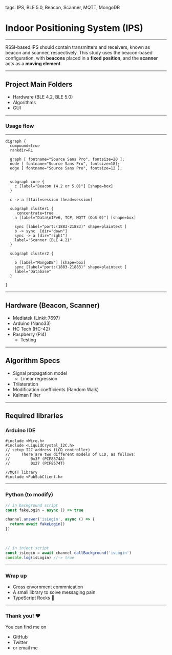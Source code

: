 tags: IPS, BLE 5.0, Beacon, Scanner, MQTT, MongoDB


# Indoor Positioning System (IPS)

---

RSSI-based IPS should contain transmitters and receivers, known as beacon and scanner, respectively. This study uses the beacon-based configuration, with **beacons** placed in a **fixed position**, and the **scanner** acts as a **moving element**. 

---

## Project Main Folders

- Hardware (BLE 4.2, BLE 5.0)
- Algorithms
- GUI

---



### Usage flow

---


```circo
digraph {
  compound=true
  rankdir=RL

  graph [ fontname="Source Sans Pro", fontsize=20 ];
  node [ fontname="Source Sans Pro", fontsize=18];
  edge [ fontname="Source Sans Pro", fontsize=12 ];


  subgraph core {
    c [label="Beacon (4.2 or 5.0)"] [shape=box]
  }
  
  c -> a [ltail=session lhead=session]

  subgraph cluster1 {
     concentrate=true
    a [label="Data\nIPv6, TCP, MQTT (QoS 0)"] [shape=box]
   
    sync [label="port:(1883-21883)" shape=plaintext ]
    b -> sync  [dir="down"]
    sync -> a [dir="right"]
    label="Scanner (BLE 4.2)"
  }

  subgraph cluster2 {
    
    b [label="MongoDB"] [shape=box]
    sync [label="port:(1883-21883)" shape=plaintext ]
    label="Database"
  }
  
}
```
---
## Hardware (Beacon, Scanner)

- Mediatek (Linkit 7697)
- Arduino (Nano33)
- HC Tech (HC-42)
- Raspberry (Pi4)
  - Testing

---



## Algorithm Specs

- Signal propagation model
    - Linear regression
- Trilateration
- Modification coefficients (Random Walk)
- Kalman Filter

---
## Required libraries


### Arduino IDE

```c=
#include <Wire.h>
#include <LiquidCrystal_I2C.h>
// setup I2C address (LCD controller)
//     There are two different models of LCD, as follows:
//         0x3F (PCF8574A)
//         0x27 (PCF8574T)
```

```c=
//MQTT library
#include <PubSubClient.h>
```

---
### Python (to modify)

```typescript
// in background script
const fakeLogin = async () => true

channel.answer('isLogin', async () => {
  return await fakeLogin()
})
```

<br>

```typescript
// in inject script
const isLogin = await channel.callBackground('isLogin')
console.log(isLogin) //-> true
```

---

### Wrap up

- Cross envornment commnication
- A small library to solve messaging pain
- TypeScript Rocks :tada: 

---

### Thank you! :heart: 

You can find me on

- GitHub
- Twitter
- or email me
